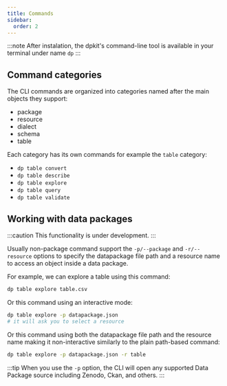 ```yaml
---
title: Commands
sidebar:
  order: 2
---
```


:::note
After instalation, the dpkit's command-line tool is available in your terminal under name `dp`
:::

## Command categories

The CLI commands are organized into categories named after the main objects they support:

- package
- resource
- dialect
- schema
- table

Each category has its own commands for example the `table` category:

- `dp table convert`
- `dp table describe`
- `dp table explore`
- `dp table query`
- `dp table validate`

## Working with data packages

:::caution
This functionality is under development.
:::

Usually non-package command support the `-p/--package` and `-r/--resource` options to specify the datapackage file path and a resource name to access an object inside a data package.

For example, we can explore a table using this command:

```bash
dp table explore table.csv
```

Or this command using an interactive mode:

```bash
dp table explore -p datapackage.json
# it will ask you to select a resource
```

Or this command using both the datapackage file path and the resource name making it non-interactive similarly to the plain path-based command:

```bash
dp table explore -p datapackage.json -r table
```

:::tip
When you use the `-p` option, the CLI will open any supported Data Package source including Zenodo, Ckan, and others.
:::
